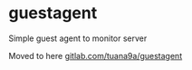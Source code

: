 # guestagent
Simple guest agent to monitor server

Moved to here [gitlab.com/tuana9a/guestagent](https://gitlab.com/tuana9a/guestagent)
